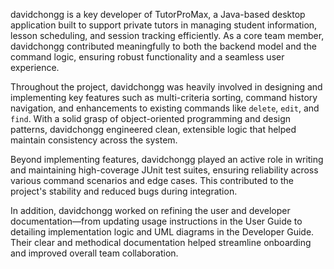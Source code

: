 davidchongg is a key developer of TutorProMax, a Java-based desktop application built to support private tutors in managing student information, lesson scheduling, and session tracking efficiently. As a core team member, davidchongg contributed meaningfully to both the backend model and the command logic, ensuring robust functionality and a seamless user experience.

Throughout the project, davidchongg was heavily involved in designing and implementing key features such as multi-criteria sorting, command history navigation, and enhancements to existing commands like `delete`, `edit`, and `find`. With a solid grasp of object-oriented programming and design patterns, davidchongg engineered clean, extensible logic that helped maintain consistency across the system.

Beyond implementing features, davidchongg played an active role in writing and maintaining high-coverage JUnit test suites, ensuring reliability across various command scenarios and edge cases. This contributed to the project's stability and reduced bugs during integration.

In addition, davidchongg worked on refining the user and developer documentation—from updating usage instructions in the User Guide to detailing implementation logic and UML diagrams in the Developer Guide. Their clear and methodical documentation helped streamline onboarding and improved overall team collaboration.
